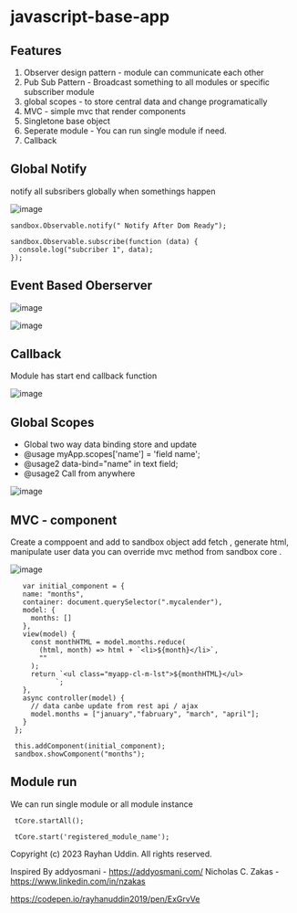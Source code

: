# javascript-base-app

## Features

1. Observer design pattern - module can communicate each other
2. Pub Sub Pattern - Broadcast something to all modules or specific subscriber module
3. global scopes - to store central data and change programatically
4. MVC - simple mvc that render components
5. Singletone base object
6. Seperate module - You can run single module if need.
7. Callback

## Global Notify

notify all subsribers globally when somethings happen 

![image](https://github.com/rayhanuddin2019/javascript-base-app/assets/47168831/b4703e90-b333-4079-923e-f0988c442978)

    sandbox.Observable.notify(" Notify After Dom Ready");
    
    sandbox.Observable.subscribe(function (data) {
      console.log("subcriber 1", data);
    });

## Event Based Oberserver 

 ![image](https://github.com/rayhanuddin2019/javascript-base-app/assets/47168831/6b229e86-5098-4518-b51a-e74be55744a5)

 ![image](https://github.com/rayhanuddin2019/javascript-base-app/assets/47168831/b8e7a276-188f-43a8-9395-baffc0dd3eca)

  
## Callback 

Module has start end callback function 

![image](https://github.com/rayhanuddin2019/javascript-base-app/assets/47168831/9938e26a-b15b-4852-b36d-7b1cb49528f2)


## Global Scopes

 * Global two way data binding store and update
 * @usage  myApp.scopes['name'] = 'field name';
 * @usage2 data-bind="name" in text field;
 * @usage2 Call from anywhere

![image](https://github.com/rayhanuddin2019/javascript-base-app/assets/47168831/f402ea8c-cf4f-4364-95b0-c88e39c360df)

 ## MVC - component
 Create a comppoent and add to sandbox object 
 add fetch , generate html, manipulate user data
 you can override mvc method from sandbox core .
 
 ![image](https://github.com/rayhanuddin2019/javascript-base-app/assets/47168831/4cba165e-e265-4ef1-830d-5eefa8817306)
 
       var initial_component = {
       name: "months",    
       container: document.querySelector(".mycalender"),
       model: {
         months: []        
       },
       view(model) {
         const monthHTML = model.months.reduce(
           (html, month) => html + `<li>${month}</li>`,
           ""
         );
         return `<ul class="myapp-cl-m-lst">${monthHTML}</ul>
               `;
       },   
       async controller(model) {
         // data canbe update from rest api / ajax
         model.months = ["january","fabruary", "march", "april"];        
       }
     };
      
     this.addComponent(initial_component); 
     sandbox.showComponent("months");    
 
## Module run

  We can run single module or all module instance 
  
     tCore.startAll();
  
     tCore.start('registered_module_name');
  
Copyright (c) 2023 Rayhan Uddin. All rights reserved.

Inspired By 
addyosmani - https://addyosmani.com/
Nicholas C. Zakas - https://www.linkedin.com/in/nzakas

https://codepen.io/rayhanuddin2019/pen/ExGrvVe

